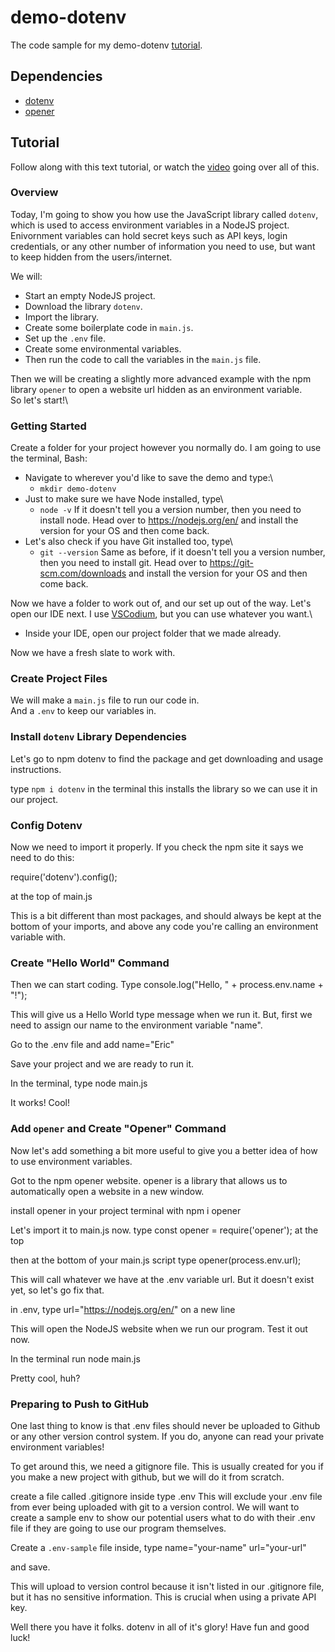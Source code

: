 # demo-dotenv
The code sample for my demo-dotenv [tutorial](https://www.youtube.com/watch?v=0hAahRdB5eA).

## Dependencies
* [dotenv](https://www.npmjs.com/package/dotenv)
* [opener](https://www.npmjs.com/package/opener)

## Tutorial 
Follow along with this text tutorial, or watch the [video](https://www.youtube.com/watch?v=0hAahRdB5eA) going over all of this.

### Overview
Today, I'm going to show you how use the JavaScript library called `dotenv`, which is used to access environment variables in a NodeJS project.\
Enivornment variables can hold secret keys such as API keys, login credentials, or any other number of information you need to use, but want to keep hidden from the users/internet.

We will: 
* Start an empty NodeJS project.
* Download the library `dotenv`.
* Import the library.
* Create some boilerplate code in `main.js`.
* Set up the `.env` file.
* Create some environmental variables.
* Then run the code to call the variables in the `main.js` file.

Then we will be creating a slightly more advanced example with the npm library `opener` to open a website url hidden as an environment variable.\
So let's start!\

### Getting Started
Create a folder for your project however you normally do. I am going to use the terminal, Bash:
* Navigate to wherever you'd like to save the demo and type:\
	* `mkdir demo-dotenv`
* Just to make sure we have Node installed, type\
	* `node -v`
If it doesn't tell you a version number, then you need to install node. Head over to https://nodejs.org/en/ and install the version for your OS and then come back.
* Let's also check if you have Git installed too, type\
	* `git --version`
Same as before, if it doesn't tell you a version number, then you need to install git. Head over to https://git-scm.com/downloads and install the version for your OS and then come back.

Now we have a folder to work out of, and our set up out of the way. Let's open our IDE next. I use [VSCodium](https://vscodium.com/), but you can use whatever you want.\
* Inside your IDE, open our project folder that we made already.

Now we have a fresh slate to work with.

### Create Project Files
We will make a `main.js` file to run our code in.\
And a `.env` to keep our variables in.

### Install `dotenv` Library Dependencies

Let's go to npm dotenv to find the package and get downloading and usage instructions.

type `npm i dotenv` in the terminal
this installs the library so we can use it in our project.

### Config Dotenv
Now we need to import it properly. If you check the npm site it says we need to do this:

require('dotenv').config();

at the top of main.js

This is a bit different than most packages, and should always be kept at the bottom of your imports, and above any code you're calling an environment variable with.

### Create "Hello World" Command
Then we can start coding.
Type 
console.log("Hello, " + process.env.name + "!");

This will give us a Hello World type message when we run it. But, first we need to assign our name to the environment variable "name".

Go to the .env file and add
name="Eric"

Save your project and we are ready to run it.

In the terminal, type 
node main.js

It works! Cool!

### Add `opener` and Create "Opener" Command
Now let's add something a bit more useful to give you a better idea of how to use environment variables.

Got to the npm opener website. opener is a library that allows us to automatically open a website in a new window.

install opener in your project terminal with
npm i opener

Let's import it to main.js now.
type 
const opener = require('opener');
at the top

then at the bottom of your main.js script type
opener(process.env.url);

This will call whatever we have at the .env variable url. But it doesn't exist yet, so let's go fix that.

in .env, type
url="https://nodejs.org/en/"
on a new line

This will open the NodeJS website when we run our program. Test it out now.

In the terminal run
node main.js

Pretty cool, huh?
### Preparing to Push to GitHub
One last thing to know is that .env files should never be uploaded to Github or any other version control system. If you do, anyone can read your private environment variables!

To get around this, we need a gitignore file. This is usually created for you if you make a new project with github, but we will do it from scratch.

create a file called .gitignore
inside type .env
This will exclude your .env file from ever being uploaded with git to a version control. 
We will want to create a sample env to show our potential users what to do with their .env file if they are going to use our program themselves.

Create a `.env-sample` file
inside, type
name="your-name"
url="your-url"

and save.

This will upload to version control because it isn't listed in our .gitignore file, but it has no sensitive information. This is crucial when using a private API key.

Well there you have it folks. dotenv in all of it's glory! Have fun and good luck!
